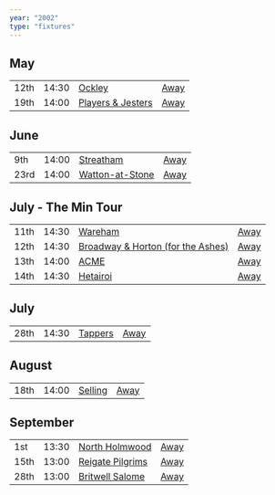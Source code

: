 ```yaml
---
year: "2002"
type: "fixtures"
---
```


## May

|  |  |  |  |
|:---|:---|:---|:---|
| 12th | 14:30 | [Ockley](/2002/ockley) | [Away]() |
| 19th | 14:00 | [Players & Jesters](/2002/players-and-jesters) | [Away]() |

## June

|  |  |  |  |
|:---|:---|:---|:---|
| 9th | 14:00 | [Streatham](/2002/streatham) | [Away]() |
| 23rd | 14:00 | [Watton-at-Stone](/2002/watton-at-stone) | [Away]() |

## July - The Min Tour

|  |  |  |  |
|:---|:---|:---|:---|
| 11th | 14:30 | [Wareham](/2002/wareham) | [Away]() |
| 12th | 14:30 | [Broadway & Horton (for the Ashes)](/2002/broadway-and-horton) | [Away]() |
| 13th | 14:00 | [ACME](/2002/acme) | [Away]() |
| 14th | 14:30 | [Hetairoi](/2002/hetairoi) | [Away]() |

## July

|  |  |  |  |
|:---|:---|:---|:---|
| 28th | 14:30 | [Tappers](/2002/tappers) | [Away]() |

## August

|  |  |  |  |
|:---|:---|:---|:---|
| 18th | 14:00 | [Selling](/2002/selling) | [Away]() |

## September

|  |  |  |  |
|:---|:---|:---|:---|
| 1st | 13:30 | [North Holmwood](/2002/north-holmwood) | [Away]() |
| 15th | 13:00 | [Reigate Pilgrims](/2002/reigate-pilgrims) | [Away]() |
| 28th | 13:00 | [Britwell Salome](/2002/britwell-salome) | [Away]() |